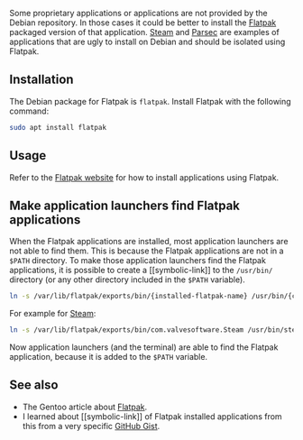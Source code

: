 Some proprietary applications or applications are not provided by the Debian repository.
In those cases it could be better to install the [Flatpak](https://flatpak.org/) packaged version of that application.
[Steam](https://store.steampowered.com/) and [Parsec](https://parsec.app/) are examples of applications that are ugly to install on Debian and should be isolated using Flatpak.

## Installation
The Debian package for Flatpak is `flatpak`.
Install Flatpak with the following command:
```sh
sudo apt install flatpak
```

## Usage
Refer to the [Flatpak website](https://flatpak.org/) for how to install applications using Flatpak.

## Make application launchers find Flatpak applications
When the Flatpak applications are installed, most application launchers are not able to find them.
This is because the Flatpak applications are not in a `$PATH` directory.
To make those application launchers find the Flatpak applications, it is possible to create a [[symbolic-link]] to the `/usr/bin/` directory (or any other directory included in the `$PATH` variable).
```sh
ln -s /var/lib/flatpak/exports/bin/{installed-flatpak-name} /usr/bin/{custom-name}
```

For example for [Steam](https://flathub.org/apps/com.valvesoftware.Steam):
```sh
ln -s /var/lib/flatpak/exports/bin/com.valvesoftware.Steam /usr/bin/steam
```

Now application launchers (and the terminal) are able to find the Flatpak application, because it is added to the `$PATH` variable.

## See also
* The Gentoo article about [Flatpak](https://wiki.gentoo.org/wiki/Flatpak).
* I learned about [[symbolic-link]] of Flatpak installed applications from this from a very specific [GitHub Gist](https://gist.github.com/curioswati/668e9e120ddd4b6f8d07dc28b5780d22).
